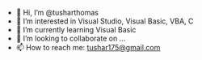 - 👋 Hi, I’m @tusharthomas
- 👀 I’m interested in Visual Studio, Visual Basic, VBA, C
- 🌱 I’m currently learning Visual Basic
- 💞️ I’m looking to collaborate on ...
- 📫 How to reach me: tushar175@gmail.com
